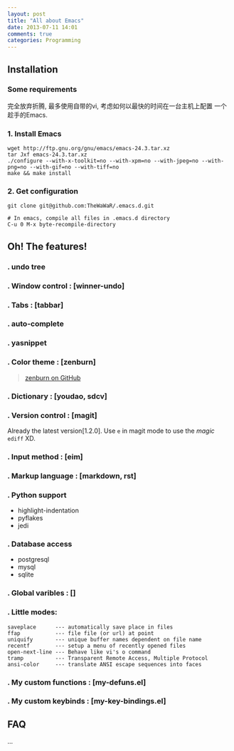 ```yaml
---
layout: post
title: "All about Emacs"
date: 2013-07-11 14:01
comments: true
categories: Programming
---
```



Installation
------------
### Some requirements
 完全放弃折腾, 最多使用自带的vi, 考虑如何以最快的时间在一台主机上配置
 一个趁手的Emacs.

### 1. Install Emacs

    wget http://ftp.gnu.org/gnu/emacs/emacs-24.3.tar.xz
    tar Jxf emacs-24.3.tar.xz
    ./configure --with-x-toolkit=no --with-xpm=no --with-jpeg=no --with-png=no --with-gif=no --with-tiff=no
    make && make install

### 2. Get configuration

    git clone git@github.com:TheWaWaR/.emacs.d.git

    # In emacs, compile all files in .emacs.d directory
    C-u 0 M-x byte-recompile-directory


    
Oh! The features!
-----------------
### . undo tree
### . Window control : [winner-undo]
### . Tabs : [tabbar]
### . auto-complete
### . yasnippet
### . Color theme : [zenburn]
> [zenburn on GitHub](https://github.com/bbatsov/zenburn-emacs)


### . Dictionary : [youdao, sdcv]
### . Version control : [magit]
Already the latest version[1.2.0]. Use `e` in magit mode to use the
*magic* `ediff` XD.

### . Input method : [eim]
### . Markup language : [markdown, rst]
### . Python support
+ highlight-indentation
+ pyflakes
+ jedi

### . Database access
+ postgresql
+ mysql
+ sqlite

### . Global varibles : []
### . Little modes:

    saveplace      --- automatically save place in files
    ffap           --- file file (or url) at point
    uniquify       --- unique buffer names dependent on file name
    recentf        --- setup a menu of recently opened files
    open-next-line --- Behave like vi's o command
    tramp          --- Transparent Remote Access, Multiple Protocol
    ansi-color     --- translate ANSI escape sequences into faces
    

### . My custom functions : [my-defuns.el]
### . My custom keybinds : [my-key-bindings.el]



 FAQ 
-----
...
